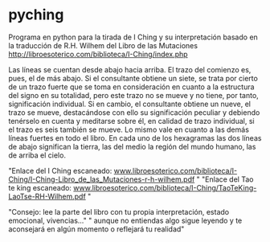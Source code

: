 # pyching
Programa en python para la tirada de I Ching y su interpretación basado en la traducción de R.H. Wilhem del Libro de las Mutaciones
http://libroesoterico.com/biblioteca/I-Ching/index.php

Las líneas se cuentan desde abajo hacia arriba. El trazo
del comienzo es, pues, el de más abajo. Si el consultante obtiene
un siete, se trata por cierto de un trazo fuerte que se toma
en consideración en cuanto a la estructura del signo en su
totalidad, pero este trazo no se mueve y no tiene, por tanto,
significación individual. Si en cambio, el consultante obtiene
un nueve, el trazo se mueve, destacándose con ello su significación
peculiar y debiendo tenérselo en cuenta y meditarse sobre él, en
calidad de trazo individual, si el trazo es seis también se mueve.
Lo mismo vale en cuanto a las demás líneas fuertes en todo el libro.
En cada uno de los hexagramas las dos líneas de abajo significan la
tierra, las del medio la región del mundo humano, las de arriba el cielo.

 "Enlace del I Ching escaneado: www.libroesoterico.com/biblioteca/I-Ching/I-Ching-Libro_de_las_Mutaciones-r-h-wilhem.pdf "
 "Enlace del Tao te king escaneado: www.libroesoterico.com/biblioteca/I-Ching/TaoTeKing-LaoTse-RH-Wilhem.pdf "

 "Consejo: lee la parte del libro con tu propia interpretación, estado emocional, vivencias..."
 "         aunque no entiendas algo sigue leyendo y te aconsejará en algún momento o reflejará tu realidad"


